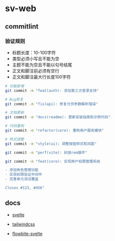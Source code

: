 # sv-web

## commitlint

### 验证规则

- 标题长度：10-100字符
- 类型必须小写且不能为空
- 主题不能为空且不能以句号结尾
- 正文和脚注前必须有空行
- 正文和脚注最大行长度100字符

```bash
# 功能新增
git commit -m "feat(auth): 添加第三方登录支持"

# Bug修复
git commit -m "fix(api): 修复分页参数解析错误"

# 文档更新
git commit -m "docs(readme): 更新安装指南和示例代码"

# 代码重构
git commit -m "refactor(core): 重构用户服务模块"

# 样式调整
git commit -m "style(ui): 调整按钮样式和间距"

git commit -m "perf(vite): 封装rem插件"

git commit -m "feat(core): 实现用户权限管理系统

- 添加角色管理功能
- 实现权限验证中间件
- 完善单元测试覆盖

Closes #123, #456"
```

## docs

- [svelte](https://svelte.dev/docs/svelte/overview)

- [tailwindcss](https://tailwindcss.com/docs/installation/using-vite)

- [flowbite-svelte](https://flowbite-svelte.com/docs/pages/introduction)

